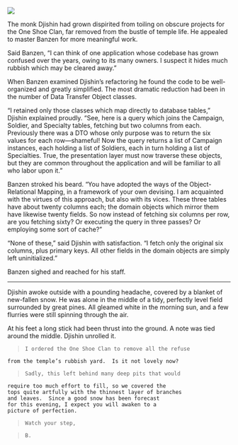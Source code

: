 ![](/pages/case-134/pole.jpg)

The monk Djishin had grown dispirited from
toiling on obscure projects for the One Shoe Clan,
far removed from the bustle of temple life.
He appealed to master Banzen for more meaningful work.

Said Banzen, “I can think of one application whose codebase
has grown confused over the years, owing to its many owners.
I suspect it hides much rubbish which may be cleared away.”

When Banzen examined Djishin’s refactoring he found the
code to be well-organized and greatly simplified.  The most
dramatic reduction had been in the number of Data Transfer
Object classes.

“I retained only those classes which map directly to
database tables,” Djishin explained proudly.  “See, here is
a query which joins the Campaign, Soldier, and Specialty
tables, fetching but two columns from each.  Previously
there was a DTO whose only purpose was to return the six
values for each row—shameful!  Now the query returns a
list of Campaign instances, each holding a list of Soldiers,
each in turn holding a list of Specialties.  True, the
presentation layer must now traverse these objects, but they
are common throughout the application and will be familiar
to all who labor upon it.”

Banzen stroked his beard.  “You have adopted the ways of
the Object-Relational Mapping, in a framework of your own
devising.  I am acquainted with the virtues of this
approach, but also with its vices.  These three tables have
about twenty columns each; the domain objects which mirror
them have likewise twenty fields.  So now instead of fetching
six columns per row, are you fetching sixty?  Or executing the
query in three passes?  Or employing some sort of cache?”

“None of these,” said Djishin with satisfaction.  “I fetch
only the original six columns, plus primary keys.  All other
fields in the domain objects are simply left uninitialized.”

Banzen sighed and reached for his staff.

----------

Djishin awoke outside with a pounding headache, covered by a
blanket of new-fallen snow.  He was alone in the middle
of a tidy, perfectly level field surrounded by great pines.
All gleamed white in the morning sun, and a few flurries
were still spinning through the air.

At his feet a long stick had been thrust into the ground.
A note was tied around the middle.  Djishin unrolled it.

>     I ordered the One Shoe Clan to remove all the refuse
    from the temple’s rubbish yard.  Is it not lovely now?

>     Sadly, this left behind many deep pits that would
    require too much effort to fill, so we covered the
    tops quite artfully with the thinnest layer of branches
    and leaves.  Since a good snow has been forecast
    for this evening, I expect you will awaken to a
    picture of perfection.

>     Watch your step,

>     B.


